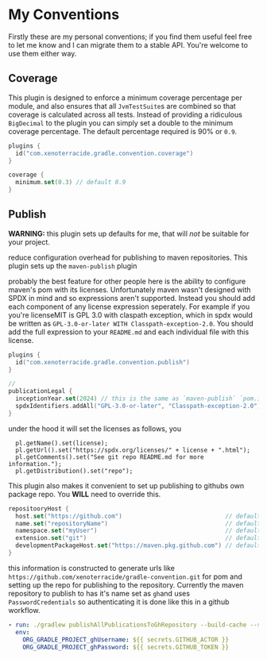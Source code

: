# My Conventions

Firstly these are my personal conventions; if you find them useful feel free to let me know and I can migrate them to a
stable API. You're welcome to use them either way.

## Coverage

This plugin is designed to enforce a minimum coverage percentage per module, and also ensures that all `JvmTestSuite`s
are combined so that coverage is calculated across all tests. Instead of providing a ridiculous `BigDecimal` to the
plugin you can simply set a double to the minimum coverage percentage. The default percentage required is 90% or `0.9`.

```kts
plugins {
  id("com.xenoterracide.gradle.convention.coverage")
}

coverage {
  minimum.set(0.3) // default 0.9
}
```

## Publish

**WARNING:** this plugin sets up defaults for me, that will _not_ be suitable for your project.

reduce configuration overhead for publishing to maven repositories. This plugin sets up the `maven-publish` plugin

probably the best feature for other people here is the ability to configure maven's pom with its licenses. Unfortunately
maven wasn't designed with SPDX in mind and so expressions aren't supported. Instead you should add each component of
any license expression seperately. For example if you you're licenseMIT is GPL 3.0 with claspath exception, which in
spdx would be written as `GPL-3.0-or-later WITH Classpath-exception-2.0`. You should add the full expression to your
`README.md`
and each individual file with this license.

```kts
plugins {
  id("com.xenoterracide.gradle.convention.publish")
}

//
publicationLegal {
  inceptionYear.set(2024) // this is the same as `maven-publish` `pom.inceptionYear`
  spdxIdentifiers.addAll("GPL-3.0-or-later", "Classpath-exception-2.0") // this does NOT take spdx expressions
}
```

under the hood it will set the licenses as follows, you

```
  pl.getName().set(license);
  pl.getUrl().set("https://spdx.org/licenses/" + license + ".html");
  pl.getComments().set("See git repo README.md for more information.");
  pl.getDistribution().set("repo");
```

This plugin also makes it convenient to set up publishing to githubs own package repo. You **WILL** need to override
this.

```kts
repositooryHost {
  host.set("https://github.com")                             // default
  name.set("repositoryName")                                 // default is rootProject.name
  namespace.set("myUser")                                    // default is xenoterracide
  extension.set("git")                                       // default
  developmentPackageHost.set("https://maven.pkg.github.com") // default
}
```

this information is constructed to generate urls like `https://github.com/xenoterracide/gradle-convention.git` for pom
and setting up the repo for publishing to the repository. Currently the maven repository to publish to has it's name set
as `gh`and uses `PasswordCredentials` so authenticating it is done like this in a github workflow.

```yml
- run: ./gradlew publishAllPublicationsToGhRepository --build-cache --scan
  env:
    ORG_GRADLE_PROJECT_ghUsername: ${{ secrets.GITHUB_ACTOR }}
    ORG_GRADLE_PROJECT_ghPassword: ${{ secrets.GITHUB_TOKEN }}
```
